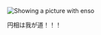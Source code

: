 
<!--
**quant1998/quant1998** is a ✨ _special_ ✨ repository because its `README.md` (this file) appears on your GitHub profile.

Here are some ideas to get you started:

- 🔭 I’m currently working on ...
- 🌱 I’m currently learning ...
- 👯 I’m looking to collaborate on ...
- 🤔 I’m looking for help with ...
- 💬 Ask me about ...
- 📫 How to reach me: ...
- 😄 Pronouns: ...
- ⚡ Fun fact: ...
-->
<picture>
 <source media="(prefers-color-scheme: dark)" srcset="https://japancrossbridge.tokyo/wp-content/uploads/2021/10/722F90AE-6CDA-49AF-AF7E-8C843486EAD2-300x400.jpeg">
 <source media="(prefers-color-scheme: light)" srcset="https://japancrossbridge.tokyo/wp-content/uploads/2021/10/722F90AE-6CDA-49AF-AF7E-8C843486EAD2-300x400.jpeg">
 <img alt="Showing a picture with enso" src="https://japancrossbridge.tokyo/wp-content/uploads/2021/10/722F90AE-6CDA-49AF-AF7E-8C843486EAD2-300x400.jpeg">
</picture>

円相は我が道！！！
